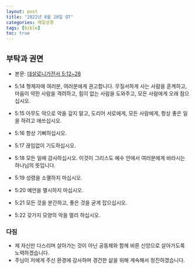 ```yaml
---
layout: post
title: "2022년 8월 28일 QT"
categories: 매일성경
tags: [bible]
toc: true
---
```


## 부탁과 권면
- 본문: [데살로니가전서 5:12~28](https://www.bskorea.or.kr/bible/korbibReadpage.php?version=SAENEW&book=1th&chap=5&sec=12&cVersion=&fontSize=15px&fontWeight=normal#focus)

- 5:14 형제자매 여러분, 여러분에게 권고합니다. 무질서하게 사는 사람을 훈계하고, 마음이 약한 사람을 격려하고, 힘이 없는 사람을 도와주고, 모든 사람에게 오래 참으십시오.
- 5:15 아무도 악으로 악을 갚지 말고, 도리어 서로에게, 모든 사람에게, 항상 좋은 일을 하려고 애쓰십시오.
- 5:16 항상 기뻐하십시오.
- 5:17 끊임없이 기도하십시오.
- 5:18 모든 일에 감사하십시오. 이것이 그리스도 예수 안에서 여러분에게 바라시는 하나님의 뜻입니다.
- 5:19 성령을 소멸하지 마십시오.
- 5:20 예언을 멸시하지 마십시오.
- 5:21 모든 것을 분간하고, 좋은 것을 굳게 잡으십시오.
- 5:22 갖가지 모양의 악을 멀리 하십시오.

### 다짐
- 제 자신만 다스리며 살아가는 것이 아닌 공동체와 함께 바른 신앙으로 살아가도록 노력하겠습니다.
- 주님이 저에게 주신 환경에 감사하며 경건한 삶을 위해 계속해서 정진하겠습니다.
